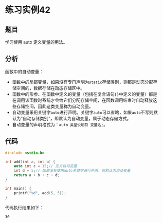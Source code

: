 # 练习实例42

## 题目

学习使用 auto 定义变量的用法。


## 分析

函数中的自动变量：

- 函数中的局部变量，如果没有专门声明为`static`存储类别，则都是动态分配存储空间的，数据存储在动态存储区中。
- 函数中的形参、在函数中定义的变量（包括在复合语句`{}`中定义的变量）都是在调用该函数时系统才会给它们分配存储空间，在函数调用结束时自动释放这些存储空间，因此这类变量称为自动变量。
- 自动变量采用关键字`auto`进行声明。关键字`auto`可以省略，如果`auto`不写则默认为”自动存储类别“，即默认为自动变量，属于动态存储方式。
- 自动变量的声明格式为：`auto 类型说明符 变量名;`。


## 代码

```c
#include <stdio.h>

int add(int a, int b) {
    auto int c = 15;// 定义自动变量
    int d = 5;// 如果没有使用auto关键字进行声明，则默认为自动变量
    return a + b + c + d;
}

int main() {
    printf("%d", add(5, 5));
}
```

代码执行结果如下：

```text
30
```